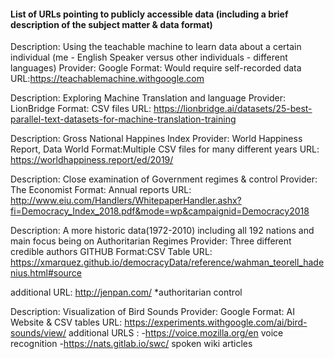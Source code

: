 #### List of URLs pointing to publicly accessible data (including a brief description of the subject matter & data format)

Description: Using the teachable machine to learn data about a certain individual (me - English Speaker versus other individuals - different languages)
Provider: Google
Format: Would require self-recorded data 
URL:https://teachablemachine.withgoogle.com 

Description: Exploring Machine Translation and language
Provider: LionBridge
Format: CSV files
URL: https://lionbridge.ai/datasets/25-best-parallel-text-datasets-for-machine-translation-training

Description: Gross National Happines Index
Provider: World Happiness Report, Data World
Format:Multiple CSV files for many different years
URL: https://worldhappiness.report/ed/2019/


Description: Close examination of Government regimes & control 
Provider: The Economist
Format: Annual reports
URL: http://www.eiu.com/Handlers/WhitepaperHandler.ashx?fi=Democracy_Index_2018.pdf&mode=wp&campaignid=Democracy2018

Description: A more historic data(1972-2010) including all 192 nations and main focus being on Authoritarian Regimes
Provider: Three different credible authors GITHUB
Format:CSV Table
URL: https://xmarquez.github.io/democracyData/reference/wahman_teorell_hadenius.html#source

additional URL: http://jenpan.com/ 
*authoritarian control

Description: Visualization of Bird Sounds
Provider: Google
Format: AI Website & CSV tables
URL: https://experiments.withgoogle.com/ai/bird-sounds/view/
additional URLS :
-https://voice.mozilla.org/en voice recognition 
-https://nats.gitlab.io/swc/ spoken wiki articles